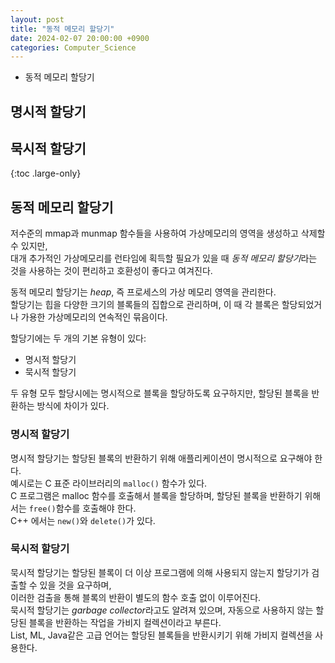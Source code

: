 ```yaml
---
layout: post
title: "동적 메모리 할당기"
date: 2024-02-07 20:00:00 +0900
categories: Computer_Science
---
```

* 동적 메모리 할당기
## 명시적 할당기  
## 묵시적 할당기  
{:toc .large-only}

## 동적 메모리 할당기

저수준의 mmap과 munmap 함수들을 사용하여 가상메모리의 영역을 생성하고 삭제할 수 있지만,   
대개 추가적인 가상메모리를 런타임에 획득할 필요가 있을 때 <i>동적 메모리 할당기</i>라는 것을 사용하는 것이 편리하고 호환성이 좋다고 여겨진다.   

동적 메모리 할당기는 <i>heap</i>, 즉 프로세스의 가상 메모리 영역을 관리한다.   
할당기는 힙을 다양한 크기의 블록들의 집합으로 관리하며, 이 때 각 블록은 할당되었거나 가용한 가상메모리의 연속적인 묶음이다. 

할당기에는 두 개의 기본 유형이 있다:
- 명시적 할당기  
- 묵시적 할당기  

두 유형 모두 할당시에는 명시적으로 블록을 할당하도록 요구하지만, 할당된 블록을 반환하는 방식에 차이가 있다. 

### 명시적 할당기

명시적 할당기는 할당된 블록의 반환하기 위해 애플리케이션이 명시적으로 요구해야 한다.   
예시로는 C 표준 라이브러리의 `malloc()` 함수가 있다.  
C 프로그램은 malloc 함수를 호출해서 블록을 할당하며, 할당된 블록을 반환하기 위해서는 `free()`함수를 호출해야 한다.   
C++ 에서는 `new()`와 `delete()`가 있다. 


### 묵시적 할당기

묵시적 할당기는 할당된 블록이 더 이상 프로그램에 의해 사용되지 않는지 할당기가 검출할 수 있을 것을 요구하며,   
이러한 검출을 통해 블록의 반환이 별도의 함수 호출 없이 이루어진다.  
묵시적 할당기는 <i>garbage collector</i>라고도 알려져 있으며, 자동으로 사용하지 않는 할당된 블록을 반환하는 작업을 가비지 컬렉션이라고 부른다.   
List, ML, Java같은 고급 언어는 할당된 블록들을 반환시키기 위해 가비지 컬렉션을 사용한다.   

